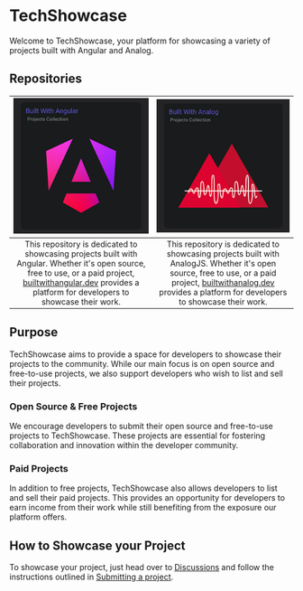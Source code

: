 # TechShowcase

Welcome to TechShowcase, your platform for showcasing a variety of projects built with Angular and Analog.

## Repositories

| [![BuiltWithAngular](./profile/builtwithangular.jpg)](https://builtwithangular.dev) | [![BuiltWithAnalog](./profile/builtwithanalog.jpg)](https://builtwithanalog.dev) |
|:--:|:--:|
| This repository is dedicated to showcasing projects built with Angular. Whether it's open source, free to use, or a paid project, [builtwithangular.dev](https://builtwithangular.dev) provides a platform for developers to showcase their work. | This repository is dedicated to showcasing projects built with AnalogJS. Whether it's open source, free to use, or a paid project, [builtwithanalog.dev](https://builtwithanalog.dev) provides a platform for developers to showcase their work. |


## Purpose

TechShowcase aims to provide a space for developers to showcase their projects to the community. While our main focus is on open source and free-to-use projects, we also support developers who wish to list and sell their projects.

### Open Source & Free Projects

We encourage developers to submit their open source and free-to-use projects to TechShowcase. These projects are essential for fostering collaboration and innovation within the developer community.

### Paid Projects

In addition to free projects, TechShowcase also allows developers to list and sell their paid projects. This provides an opportunity for developers to earn income from their work while still benefiting from the exposure our platform offers.

## How to Showcase your Project

To showcase your project, just head over to [Discussions](https://github.com/orgs/TechShowcase/discussions/) and follow the instructions outlined in [Submitting a project](https://github.com/orgs/TechShowcase/discussions/1).

